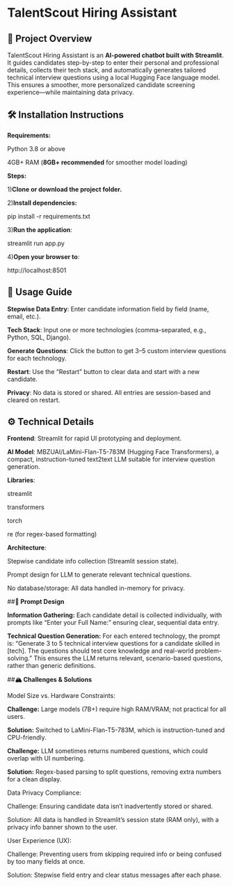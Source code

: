 # **TalentScout Hiring Assistant**

## 📝 **Project Overview**

TalentScout Hiring Assistant is an **AI-powered chatbot built with Streamlit**.
It guides candidates step-by-step to enter their personal and professional details, collects their tech stack, and automatically generates tailored technical interview questions using a local Hugging Face language model.
This ensures a smoother, more personalized candidate screening experience—while maintaining data privacy.

## 🛠️ **Installation Instructions**

**Requirements:**

Python 3.8 or above

4GB+ RAM (**8GB+ recommended** for smoother model loading)

**Steps:**

1)**Clone or download the project folder.**

2)**Install dependencies:** 

pip install -r requirements.txt

3)**Run the application**: 

streamlit run app.py

4)**Open your browser to**:
 
 http://localhost:8501

## **🚀 Usage Guide**

**Stepwise Data Entry**:
Enter candidate information field by field (name, email, etc.).

**Tech Stack**:
Input one or more technologies (comma-separated, e.g., Python, SQL, Django).

**Generate Questions**:
Click the button to get 3–5 custom interview questions for each technology.

**Restart**:
Use the “Restart” button to clear data and start with a new candidate.

**Privacy**:
No data is stored or shared. All entries are session-based and cleared on restart.

## **⚙️ Technical Details**
**Frontend**:
Streamlit for rapid UI prototyping and deployment.

**AI Model**:
MBZUAI/LaMini-Flan-T5-783M (Hugging Face Transformers),
a compact, instruction-tuned text2text LLM suitable for interview question generation.

**Libraries**:

streamlit

transformers

torch

re (for regex-based formatting)

**Architecture**:

Stepwise candidate info collection (Streamlit session state).

Prompt design for LLM to generate relevant technical questions.

No database/storage: All data handled in-memory for privacy.

##**🧠 Prompt Design**

**Information Gathering:**
Each candidate detail is collected individually, with prompts like
“Enter your Full Name:” ensuring clear, sequential data entry.

**Technical Question Generation:**
For each entered technology, the prompt is:
“Generate 3 to 5 technical interview questions for a candidate skilled in [tech]. The questions should test core knowledge and real-world problem-solving.”
This ensures the LLM returns relevant, scenario-based questions, rather than generic definitions.


##**🏔️ Challenges & Solutions**

Model Size vs. Hardware Constraints:

**Challenge:** Large models (7B+) require high RAM/VRAM; not practical for all users.

**Solution:** Switched to LaMini-Flan-T5-783M, which is instruction-tuned and CPU-friendly.


**Challenge:** LLM sometimes returns numbered questions, which could overlap with UI numbering.

**Solution:** Regex-based parsing to split questions, removing extra numbers for a clean display.

Data Privacy Compliance:

Challenge: Ensuring candidate data isn’t inadvertently stored or shared.

Solution: All data is handled in Streamlit’s session state (RAM only), with a privacy info banner shown to the user.

User Experience (UX):

Challenge: Preventing users from skipping required info or being confused by too many fields at once.

Solution: Stepwise field entry and clear status messages after each phase.



